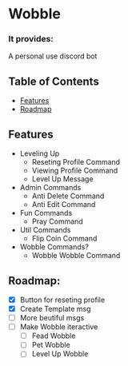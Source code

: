 # Wobble
### It provides:
A personal use discord bot

## Table of Contents

- [Features](#features)
- [Roadmap](#roadmap)


## Features

- Leveling Up
    - Reseting Profile Command
    - Viewing Profile Command
    - Level Up Message
- Admin Commands
    - Anti Delete Command
    - Anti Edit Command
- Fun Commands
    - Pray Command
- Util Commands
    - Flip Coin Command
- Wobble Commands?
    - Wobble Wobble Command
## Roadmap:

- [x] Button for reseting profile
- [x] Create Template msg
- [ ] More beutiful msgs
- [ ] Make Wobble iteractive
    - [ ] Fead Wobble
    - [ ] Pet Wobble
    - [ ] Level Up Wobble